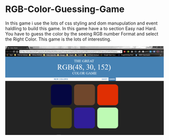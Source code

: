 # RGB-Color-Guessing-Game

In this game i use the lots of css styling and dom manupulation and event haldling to build this game. In this game have a to section Easy nad Hard. You have to guess the color by the seeing RGB number Format and select the Right Color. This game is the lots of interesting.


![Screenshots](https://github.com/deep310/RGB-Color-Guessing-Game/blob/master/ColorGameSolution/Image1.png  "RGB Color Game" )

